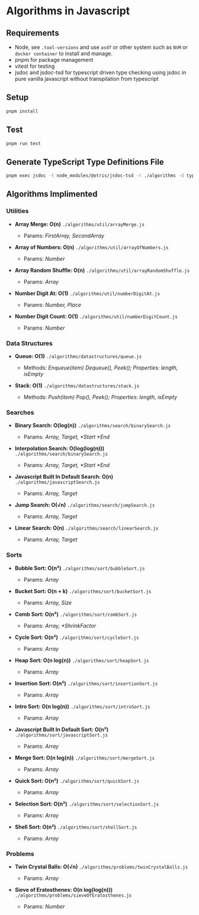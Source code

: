 # Algorithms in Javascript

## Requirements
* Node, see `.tool-versions` and use `asdf` or other system such as `NVM` or `docker container` to install and manage.
* pnpm for package management
* vitest for testing
* jsdoc and jsdoc-tsd for typescript driven type checking using jsdoc in pure vanilla javascript without transpilation from typescript

## Setup
```zsh
pnpm install
```

## Test
```zsh
pnpm run test
```

## Generate TypeScript Type Definitions File
```zsh
pnpm exec jsdoc -t node_modules/@otris/jsdoc-tsd -r ./algorithms -d types.d.ts
```

## Algorithms Implimented

### Utilities

* **Array Merge: O(n)** `./algorithms/util/arrayMerge.js`
	
	- Params: _FirstArray, SecondArray_

* **Array of Numbers: O(n)** `./algorithms/util/arrayOfNumbers.js`
	
	- Params: _Number_

* **Array Random Shuffle: O(n)** `./algorithms/util/arrayRandomShuffle.js`
	
	- Params: _Array_

* **Number Digit At: O(1)** `./algorithms/util/numberDigitAt.js`
	
	- Params: _Number, Place_

* **Number Digit Count: O(1)** `./algorithms/util/numberDigitCount.js`
	
	- Params: _Number_

### Data Structures

* **Queue: O(1)** `./algorithms/datastructures/queue.js`
	
	- Methods: _Enqueue(item) Dequeue(), Peek(); Properties: length, isEmpty_

* **Stack: O(1)** `./algorithms/datastructures/stack.js`
	
	- Methods: _Push(item) Pop(), Peek(); Properties: length, isEmpty_

### Searches

* **Binary Search: O(log(n))** `./algorithms/search/binarySearch.js`
	
	- Params: _Array, Target, *Start *End_

* **Interpolation Search: O(log(log(n)))** `./algorithms/search/binarySearch.js`
	
	- Params: _Array, Target, *Start *End_

* **Javascript Built In Default Search: O(n)** `./algorithms/javascriptSearch.js`
	
	- Params: _Array, Target_

* **Jump Search: O(√n)** `./algorithms/search/jumpSearch.js`
	
	- Params: _Array, Target_

* **Linear Search: O(n)** `./algorithms/search/linearSearch.js`
	
	- Params: _Array, Target_

### Sorts

* **Bubble Sort: O(n²)** `./algorithms/sort/bubbleSort.js`
	
	- Params: _Array_

* **Bucket Sort: O(n + k)** `./algorithms/sort/bucketSort.js`
	
	- Params: _Array, Size_

* **Comb Sort: O(n²)** `./algorithms/sort/combSort.js`
	
	- Params: _Array, *ShrinkFactor_

* **Cycle Sort: O(n²)** `./algorithms/sort/cycleSort.js`
	
	- Params: _Array_

* **Heap Sort: O(n log(n))** `./algorithms/sort/heapSort.js`
	
	- Params: _Array_

* **Insertion Sort: O(n²)** `./algorithms/sort/insertionSort.js`
	
	- Params: _Array_

* **Intro Sort: O(n log(n))** `./algorithms/sort/introSort.js`
	
	- Params: _Array_

* **Javascript Built In Default Sort: O(n²)** `./algorithms/sort/javascriptSort.js`
	
	- Params: _Array_

* **Merge Sort: O(n log(n))** `./algorithms/sort/mergeSort.js`
	
	- Params: _Array_

* **Quick Sort: O(n²)** `./algorithms/sort/quickSort.js`
	
	- Params: _Array_

* **Selection Sort: O(n²)** `./algorithms/sort/selectionSort.js`
	
	- Params: _Array_

* **Shell Sort: O(n²)** `./algorithms/sort/shellSort.js`
	
	- Params: _Array_

### Problems

* **Twin Crystal Balls: O(√n)** `./algorithms/problems/twinCrystalBalls.js`
	
	- Params: _Array_

* **Sieve of Eratosthenes: O(n log(log(n)))** `./algorithms/problems/sieveOfEratosthenes.js`
	
	- Params: _Number_